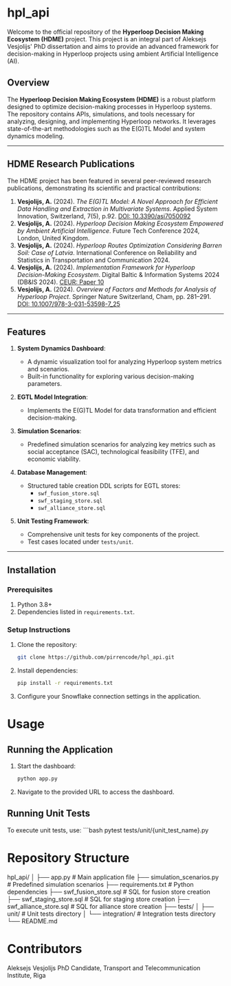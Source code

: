 # hpl_api

Welcome to the official repository of the **Hyperloop Decision Making Ecosystem (HDME)** project. This project is an integral part of Aleksejs Vesjolijs' PhD dissertation and aims to provide an advanced framework for decision-making in Hyperloop projects using ambient Artificial Intelligence (AI).

## Overview

The **Hyperloop Decision Making Ecosystem (HDME)** is a robust platform designed to optimize decision-making processes in Hyperloop systems. The repository contains APIs, simulations, and tools necessary for analyzing, designing, and implementing Hyperloop networks. It leverages state-of-the-art methodologies such as the E(G)TL Model and system dynamics modeling.

---

## HDME Research Publications

The HDME project has been featured in several peer-reviewed research publications, demonstrating its scientific and practical contributions:

1. **Vesjolijs, A.** (2024). *The E(G)TL Model: A Novel Approach for Efficient Data Handling and Extraction in Multivariate Systems*. Applied System Innovation, Switzerland, 7(5), p.92. [DOI: 10.3390/asi7050092](https://doi.org/10.3390/asi7050092)
2. **Vesjolijs, A.** (2024). *Hyperloop Decision Making Ecosystem Empowered by Ambient Artificial Intelligence*. Future Tech Conference 2024, London, United Kingdom.
3. **Vesjolijs, A.** (2024). *Hyperloop Routes Optimization Considering Barren Soil: Case of Latvia*. International Conference on Reliability and Statistics in Transportation and Communication 2024.
4. **Vesjolijs, A.** (2024). *Implementation Framework for Hyperloop Decision-Making Ecosystem*. Digital Baltic & Information Systems 2024 (DB&IS 2024). [CEUR: Paper 10](https://ceur-ws.org/Vol-3698/paper10.pdf)
5. **Vesjolijs, A.** (2024). *Overview of Factors and Methods for Analysis of Hyperloop Project*. Springer Nature Switzerland, Cham, pp. 281–291. [DOI: 10.1007/978-3-031-53598-7_25](https://doi.org/10.1007/978-3-031-53598-7_25)

---

## Features

1. **System Dynamics Dashboard**:
   - A dynamic visualization tool for analyzing Hyperloop system metrics and scenarios.
   - Built-in functionality for exploring various decision-making parameters.

2. **EGTL Model Integration**:
   - Implements the E(G)TL Model for data transformation and efficient decision-making.

3. **Simulation Scenarios**:
   - Predefined simulation scenarios for analyzing key metrics such as social acceptance (SAC), technological feasibility (TFE), and economic viability.

4. **Database Management**:
   - Structured table creation DDL scripts for EGTL stores:
     - `swf_fusion_store.sql`
     - `swf_staging_store.sql`
     - `swf_alliance_store.sql`

5. **Unit Testing Framework**:
   - Comprehensive unit tests for key components of the project.
   - Test cases located under `tests/unit`.

---

## Installation

### Prerequisites
1. Python 3.8+
2. Dependencies listed in `requirements.txt`.

### Setup Instructions
1. Clone the repository:
   ```bash
   git clone https://github.com/pirrencode/hpl_api.git

2. Install dependencies:
   ```bash
   pip install -r requirements.txt

3. Configure your Snowflake connection settings in the application.

# Usage

## Running the Application
1. Start the dashboard:
    ```bash
    python app.py
2. Navigate to the provided URL to access the dashboard.

## Running Unit Tests
To execute unit tests, use:
    ```bash
    pytest tests/unit/{unit_test_name}.py

# Repository Structure

hpl_api/
│
├── app.py                   # Main application file
├── simulation_scenarios.py  # Predefined simulation scenarios
├── requirements.txt         # Python dependencies
├── swf_fusion_store.sql     # SQL for fusion store creation
├── swf_staging_store.sql    # SQL for staging store creation
├── swf_alliance_store.sql   # SQL for alliance store creation
├── tests/
│   ├── unit/                # Unit tests directory
│   └── integration/         # Integration tests directory
└── README.md            

# Contributors
Aleksejs Vesjolijs
PhD Candidate, 
Transport and Telecommunication Institute, Riga